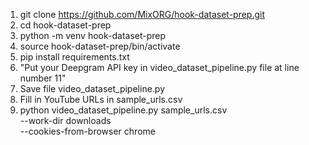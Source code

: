 <body>

1. git clone https://github.com/MixORG/hook-dataset-prep.git<br>
2. cd hook-dataset-prep<br>
3. python -m venv hook-dataset-prep<br>
4. source hook-dataset-prep/bin/activate<br>
5. pip install requirements.txt<br>
6. "Put your Deepgram API key in video_dataset_pipeline.py file at line number 11"<br>
7. Save file video_dataset_pipeline.py<br>
8. Fill in YouTube URLs in sample_urls.csv<br>
9. python video_dataset_pipeline.py sample_urls.csv \
    --work-dir downloads \
    --cookies-from-browser chrome
</body>
